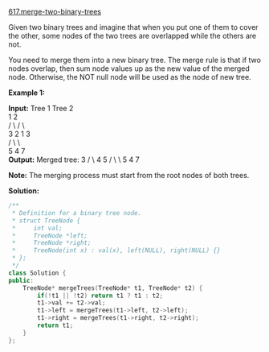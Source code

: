 [617.merge-two-binary-trees](https://leetcode.com/problems/merge-two-binary-trees/)  

Given two binary trees and imagine that when you put one of them to cover the other, some nodes of the two trees are overlapped while the others are not.

You need to merge them into a new binary tree. The merge rule is that if two nodes overlap, then sum node values up as the new value of the merged node. Otherwise, the NOT null node will be used as the node of new tree.

**Example 1:**

**Input:** 
	Tree 1                     Tree 2                  
          1                         2                             
         / \\                       / \\                            
        3   2                     1   3                        
       /                           \\   \\                      
      5                             4   7                  
**Output:** 
Merged tree:
	     3
	    / \\
	   4   5
	  / \\   \\ 
	 5   4   7

**Note:** The merging process must start from the root nodes of both trees.  



**Solution:**  

```cpp
/**
 * Definition for a binary tree node.
 * struct TreeNode {
 *     int val;
 *     TreeNode *left;
 *     TreeNode *right;
 *     TreeNode(int x) : val(x), left(NULL), right(NULL) {}
 * };
 */
class Solution {
public:
    TreeNode* mergeTrees(TreeNode* t1, TreeNode* t2) {
        if(!t1 || !t2) return t1 ? t1 : t2;
        t1->val += t2->val;
        t1->left = mergeTrees(t1->left, t2->left);
        t1->right = mergeTrees(t1->right, t2->right);
        return t1;
    }
};
```
      